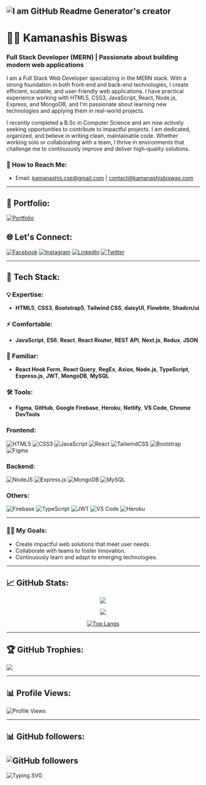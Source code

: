 ## ![I am GitHub Readme Generator's creator](https://i.ibb.co.com/XrfBj3w8/Grey-And-White-Modern-Linked-In-Article-Cover-Image-1.gif)

# 👨‍💻 Kamanashis Biswas

### Full Stack Developer (MERN) | Passionate about building modern web applications

I am a Full Stack Web Developer specializing in the MERN stack. With a strong foundation in both front-end and back-end technologies, I create efficient, scalable, and user-friendly web applications. I have practical experience working with HTML5, CSS3, JavaScript, React, Node.js, Express, and MongoDB, and I'm passionate about learning new technologies and applying them in real-world projects.

I recently completed a B.Sc in Computer Science and am now actively seeking opportunities to contribute to impactful projects. I am dedicated, organized, and believe in writing clean, maintainable code. Whether working solo or collaborating with a team, I thrive in environments that challenge me to continuously improve and deliver high-quality solutions.

### 📧 How to Reach Me:

- Email: kamanashis.cse@gmail.com | contact@kamanashisbiswas.com

---

## 💼 Portfolio:

[![Portfolio](https://img.shields.io/badge/Portfolio-%23000000.svg?style=flat-square&logo=firefox&logoColor=%23FF7139)](https://kamanashisbiswas.com/)

## 🌐 Let's Connect:

[![Facebook](https://img.shields.io/badge/Facebook-%231877F2.svg?logo=Facebook&logoColor=white)](https://www.facebook.com/kamanashisbiswas69/)
[![Instagram](https://img.shields.io/badge/Instagram-%23E4405F.svg?logo=Instagram&logoColor=white)](https://www.instagram.com/kamanashisbiswas69/)
[![LinkedIn](https://img.shields.io/badge/LinkedIn-%230077B5.svg?logo=linkedin&logoColor=white)](https://www.linkedin.com/in/kamanashis-biswas/)
[![Twitter](https://img.shields.io/badge/Twitter-%231DA1F2.svg?logo=Twitter&logoColor=white)](https://twitter.com/Kamanashis69)

---

## 🚀 Tech Stack:

### 💡 Expertise:

- **HTML5**, **CSS3**, **Bootstrap5**, **Tailwind CSS**, **daisyUI**, **Flowbite**, **Shadcn/ui**

### ⚡ Comfortable:

- **JavaScript**, **ES6**, **React**, **React Router**, **REST API**, **Next.js**, **Redux**, **JSON**

### 🔧 Familiar:

- **React Hook Form**, **React Query**, **RegEx**, **Axios**, **Node.js**, **TypeScript**, **Express.js**, **JWT**, **MongoDB**, **MySQL**

### 🛠️ Tools:

- **Figma**, **GitHub**, **Google Firebase**, **Heroku**, **Netlify**, **VS Code**, **Chrome DevTools**

### Frontend:

![HTML5](https://img.shields.io/badge/html5-%23E34F26.svg?style=flat-square&logo=html5&logoColor=white)
![CSS3](https://img.shields.io/badge/css3-%231572B6.svg?style=flat-square&logo=css3&logoColor=white)
![JavaScript](https://img.shields.io/badge/javascript-%23323330.svg?style=flat-square&logo=javascript&logoColor=%23F7DF1E)
![React](https://img.shields.io/badge/react-%2320232a.svg?style=flat-square&logo=react&logoColor=%2361DAFB)
![TailwindCSS](https://img.shields.io/badge/tailwindcss-%2338B2AC.svg?style=flat-square&logo=tailwind-css&logoColor=white)
![Bootstrap](https://img.shields.io/badge/bootstrap-%23563D7C.svg?style=flat-square&logo=bootstrap&logoColor=white)
![Figma](https://img.shields.io/badge/figma-%23F24E1E.svg?style=flat-square&logo=figma&logoColor=white)

### Backend:

![NodeJS](https://img.shields.io/badge/node.js-6DA55F?style=flat-square&logo=node.js&logoColor=white)
![Express.js](https://img.shields.io/badge/express.js-%23404d59.svg?style=flat-square&logo=express&logoColor=%2361DAFB)
![MongoDB](https://img.shields.io/badge/MongoDB-%234ea94b.svg?style=flat-square&logo=mongodb&logoColor=white)
![MySQL](https://img.shields.io/badge/MySQL-%2300f.svg?style=flat-square&logo=mysql&logoColor=white)

### Others:

![Firebase](https://img.shields.io/badge/firebase-%23039BE5.svg?style=flat-square&logo=firebase)
![TypeScript](https://img.shields.io/badge/typescript-%23007ACC.svg?style=flat-square&logo=typescript&logoColor=white)
![JWT](https://img.shields.io/badge/JWT-black?style=flat-square&logo=JSON%20web%20tokens)
![VS Code](https://img.shields.io/badge/vscode-%23007ACC.svg?style=flat-square&logo=visual-studio-code&logoColor=white)
![Heroku](https://img.shields.io/badge/heroku-%23430098.svg?style=flat-square&logo=heroku&logoColor=white)

---

### 👨‍💻 My Goals:

- Create impactful web solutions that meet user needs.
- Collaborate with teams to foster innovation.
- Continuously learn and adapt to emerging technologies.

---

## 📈 GitHub Stats:

<div align="center">
  
![](https://github-readme-stats.vercel.app/api?username=Kamanashis-Biswas&include_all_commits=true&theme=radical&count_private=true&custom_title=Kamanashis-Biswas%20GitHub%20Stats)
  
![](https://github-readme-streak-stats.herokuapp.com/?user=Kamanashis-Biswas&theme=dark&hide_border=true)

[![Top Langs](https://github-readme-stats.vercel.app/api/top-langs/?username=Kamanashis-Biswas&layout=pie&theme=transparent)](https://github.com/Kamanashis-Biswas/github-readme-stats)

</div>

---

## 🏆 GitHub Trophies:

![](https://github-profile-trophy.vercel.app/?username=Kamanashis-Biswas&theme=radical&no-frame=true&no-bg=true&margin-w=4)

---

<!-- ## 👨‍💻 My Recent Work:

- **GitHub Readme Generator**: Automates the creation of professional README files for GitHub profiles.
- **Other Projects**: (Link to some projects here)

--- -->

## 📊 Profile Views:

![Profile Views](https://komarev.com/ghpvc/?username=kamanashis-biswas&label=Profile%20views&color=0e75b6&style=flat)

---

## 📊 GitHub followers:

## ![GitHub followers](https://img.shields.io/github/followers/Kamanashis-Biswas?style=for-the-badge)

![Typing SVG](<https://readme-typing-svg.herokuapp.com?font=Fira+Code&duration=3000&pause=500&color=00F700&center=true&vCenter=true&width=800&lines=Hello%2C+I'm+Kamanashis+Biswas!;Full+Stack+Developer+(MERN);Open+to+collaboration+and+learning!+%F0%9F%92%BB>)
